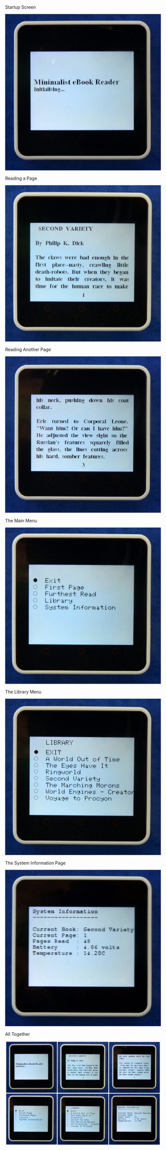 Startup Screen

![Startup](https://github.com/jackbrennan-creator/ebook-reader-for-m5stack-core-2/blob/main/Gallery/startup.JPG)

Reading a Page

![Page1](https://github.com/jackbrennan-creator/ebook-reader-for-m5stack-core-2/blob/main/Gallery/page1.JPG)

Reading Another Page

![Page53](https://github.com/jackbrennan-creator/ebook-reader-for-m5stack-core-2/blob/main/Gallery/page3.JPG)

The Main Menu

![Menu](https://github.com/jackbrennan-creator/ebook-reader-for-m5stack-core-2/blob/main/Gallery/menu.JPG)

The Library Menu

![Library](https://github.com/jackbrennan-creator/ebook-reader-for-m5stack-core-2/blob/main/Gallery/library.JPG)

The System Information Page

![System](https://github.com/jackbrennan-creator/ebook-reader-for-m5stack-core-2/blob/main/Gallery/info.JPG)

All Together

![Composite](https://github.com/jackbrennan-creator/ebook-reader-for-m5stack-core-2/blob/main/Gallery/composite.JPG)
